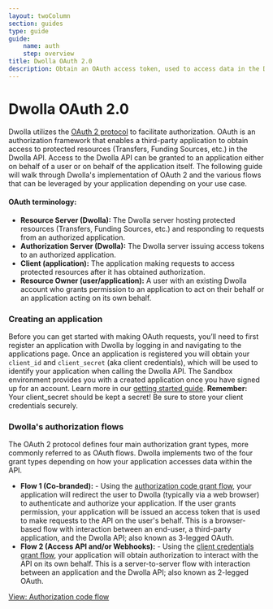 ```yaml
---
layout: twoColumn
section: guides
type: guide
guide: 
    name: auth
    step: overview
title: Dwolla OAuth 2.0
description: Obtain an OAuth access token, used to access data in the Dwolla API on behalf of a user or application.
---
```


# Dwolla OAuth 2.0

Dwolla utilizes the [OAuth 2 protocol](https://oauth.net/2/) to facilitate authorization. OAuth is an authorization framework that enables a third-party application to obtain access to protected resources (Transfers, Funding Sources, etc.) in the Dwolla API. Access to the Dwolla API can be granted to an application either on behalf of a user or on behalf of the application itself. The following guide will walk through Dwolla's implementation of OAuth 2 and the various flows that can be leveraged by your application depending on your use case.

#### OAuth terminology:

* **Resource Server (Dwolla):** The Dwolla server hosting protected resources (Transfers, Funding Sources, etc.) and responding to requests from an authorized application.
* **Authorization Server (Dwolla):** The Dwolla server issuing access tokens to an authorized application.
* **Client (application):** The application making requests to access protected resources after it has obtained authorization.
* **Resource Owner (user/application):** A user with an existing Dwolla account who grants permission to an application to act on their behalf or an application acting on its own behalf.

### Creating an application
Before you can get started with making OAuth requests, you’ll need to first register an application with Dwolla by logging in and navigating to the applications page. Once an application is registered you will obtain your `client_id` and `client_secret` (aka client credentials), which will be used to identify your application when calling the Dwolla API. The Sandbox environment provides you with a created application once you have signed up for an account. Learn more in our [getting started guide](https://developers.dwolla.com/guides/sandbox-setup/). **Remember:** Your client_secret should be kept a secret! Be sure to store your client credentials securely. 

### Dwolla's authorization flows
The OAuth 2 protocol defines four main authorization grant types, more commonly referred to as OAuth flows. Dwolla implements two of the four grant types depending on how your application accesses data within the API.

* **Flow 1 (Co-branded):** - Using the [authorization code grant flow](/guides/auth/authorization-code-flow.html), your application will redirect the user to Dwolla (typically via a web browser) to authenticate and authorize your application. If the user grants permission, your application will be issued an access token that is used to make requests to the API on the user's behalf. This is a browser-based flow with interaction between an end-user, a third-party application, and the Dwolla API; also known as 3-legged OAuth. 
* **Flow 2 (Access API and/or Webhooks):** - Using the [client credentials grant flow](/guides/auth/client-credentials-flow.html), your application will obtain authorization to interact with the API on its own behalf. This is a server-to-server flow with interaction between an application and the Dwolla API; also known as 2-legged OAuth.

<nav class="pager-nav">
    <a href="" style="display:none;"></a>
    <a href="authorization-code-flow.html">View: Authorization code flow</a>
</nav>